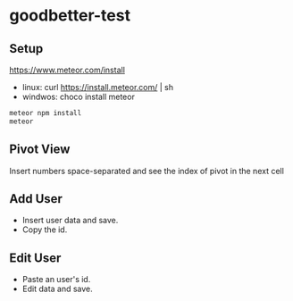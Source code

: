 # goodbetter-test

## Setup
https://www.meteor.com/install

- linux: curl https://install.meteor.com/ | sh
- windwos: choco install meteor

```bash
meteor npm install
meteor
```

## Pivot View

Insert numbers space-separated and see the index of pivot in the next cell

## Add User

- Insert user data and save.
- Copy the id.

## Edit User

- Paste an user's id.
- Edit data and save.
